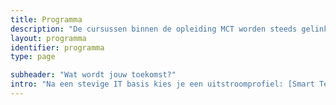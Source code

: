 ```yaml
---
title: Programma
description: "De cursussen binnen de opleiding MCT worden steeds gelinkt aan 5 pijlers: code, connect, analyze, design en integrate."
layout: programma
identifier: programma
type: page

subheader: "Wat wordt jouw toekomst?"
intro: "Na een stevige IT basis kies je een uitstroomprofiel: [Smart Tech & AI Creator](smart-tech-ai-creator), [Web App Developer](web-app-developer), [AI Engineer](ai-engineer) of [IoT Infrastructure Engineer](iot-infrastructure-engineer)."
---
```


